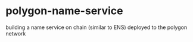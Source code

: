 # polygon-name-service
building a name service on chain (similar to ENS) deployed to the polygon network
